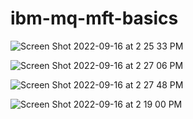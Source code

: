 # ibm-mq-mft-basics

![Screen Shot 2022-09-16 at 2 25 33 PM](https://user-images.githubusercontent.com/13231217/190716910-fd5ce072-1be2-4738-bd66-fb31702b3f86.png)


![Screen Shot 2022-09-16 at 2 27 06 PM](https://user-images.githubusercontent.com/13231217/190716934-f6fa8c90-ef2d-42d0-bf1d-5da6049de92a.png)

![Screen Shot 2022-09-16 at 2 27 48 PM](https://user-images.githubusercontent.com/13231217/190716942-4a433454-1a5f-498c-8186-8d8eb3bbd30f.png)


![Screen Shot 2022-09-16 at 2 19 00 PM](https://user-images.githubusercontent.com/13231217/190716969-08195d83-aaf5-421c-adb6-da94ca6bcac9.png)
